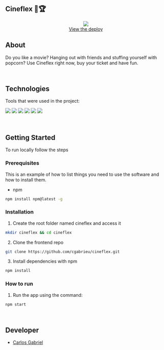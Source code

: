 ## Cineflex 🎥🏆

<div align="center">
  <a href="https://cineflex-react-inky.vercel.app/">
    <img src="https://user-images.githubusercontent.com/25062334/144334194-db1537f7-fd25-42b2-8ba6-c3c0899fb8b1.gif">
  </a>
    <br />
    <a href="https://cineflex-react-inky.vercel.app/">View the deploy</a>
    <br />
</div>

## About

Do you like a movie? Hanging out with friends and stuffing yourself with popcorn? Use Cineflex right now, buy your ticket and have fun.
  
<br/>

## Technologies

Tools that were used in the project:
<p>
  <img src='https://img.shields.io/badge/React-000000?style=for-the-badge&logo=react&logoColor=white'>
  <img src='https://img.shields.io/badge/styled--components-000000?style=for-the-badge&logo=styled-components&logoColor=white'>
  <img src='https://img.shields.io/badge/eslint-000000?style=for-the-badge&logo=eslint&logoColor=white'>
  <img src='https://img.shields.io/badge/npm-000000?style=for-the-badge&logo=npm&logoColor=white'>
  <img src='https://img.shields.io/badge/Cypress-000000?style=for-the-badge&logo=cypress&logoColor=white'>
  <img src='https://img.shields.io/badge/Vercel-000000?style=for-the-badge&logo=vercel&logoColor=white'>
</p>
  
<br/>

<!-- GETTING STARTED -->
## Getting Started

To run locally follow the steps

### Prerequisites

This is an example of how to list things you need to use the software and how to install them.
* npm
```sh
npm install npm@latest -g
```

### Installation

1. Create the root folder named cineflex and access it
```sh
mkdir cineflex && cd cineflex
```
2. Clone the frontend repo
```sh
git clone https://github.com/cgabrieu/cineflex.git
```
3. Install dependencies with npm
```sh
npm install
```

### How to run

1. Run the app using the command: 
```sh
npm start
```
  
<br/>

## Developer

* [Carlos Gabriel](https://github.com/cgabrieu)
